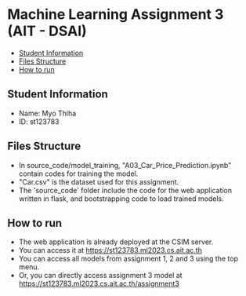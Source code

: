 # Machine Learning Assignment 3 (AIT - DSAI)

- [Student Information](#student-information)
- [Files Structure](#files-structure)
- [How to run](#how-to-run)

## Student Information
 - Name: Myo Thiha
 - ID: st123783

## Files Structure
 - In source_code/model_training, "A03_Car_Price_Prediction.ipynb" contain codes for training the model.
 - "Car.csv" is the dataset used for this assignment.
 - The 'source_code' folder include the code for the web application written in flask, and bootstrapping code to load trained models.

## How to run
 - The web application is already deployed at the CSIM server.
 - You can access it at https://st123783.ml2023.cs.ait.ac.th
 - You can access all models from assignment 1, 2 and 3 using the top menu.
 - Or, you can directly access assignment 3 model at https://st123783.ml2023.cs.ait.ac.th/assignment3